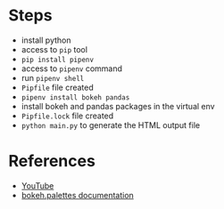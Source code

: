 # Steps

- install python
- access to `pip` tool
- `pip install pipenv`
- access to `pipenv` command
- run `pipenv shell`
- `Pipfile` file created
- `pipenv install bokeh pandas`
- install bokeh and pandas packages in the virtual env
- `Pipfile.lock` file created
- `python main.py` to generate the HTML output file

# References

- [YouTube](https://www.youtube.com/watch?v=2TR_6VaVSOs)
- [bokeh.palettes documentation](https://docs.bokeh.org/en/latest/docs/reference/palettes.html)
